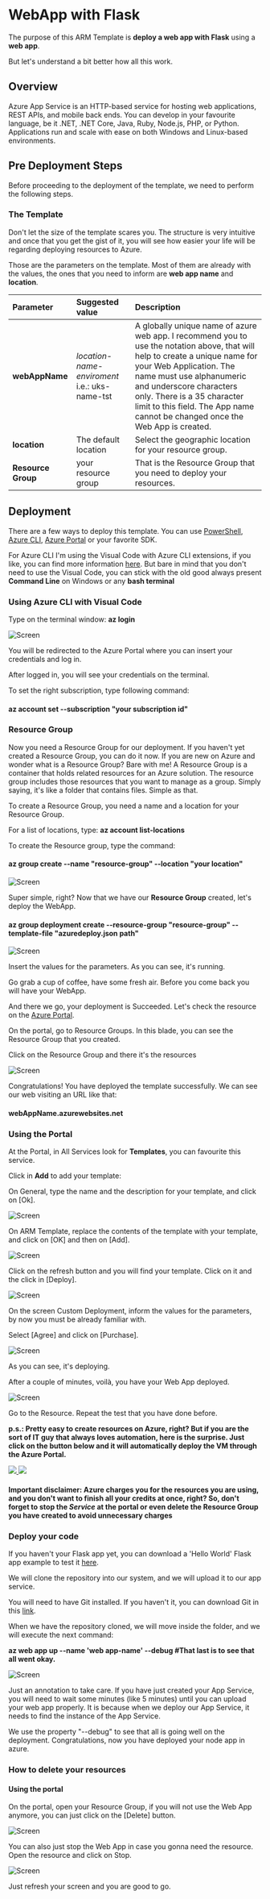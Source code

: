 # WebApp with Flask

The purpose of this ARM Template is **deploy a web app with Flask** using a **web app**.

But let's understand a bit better how all this work.

## Overview

Azure App Service is an HTTP-based service for hosting web applications, REST APIs, and mobile back ends. You can develop in your favourite language, be it .NET, .NET Core, Java, Ruby, Node.js, PHP, or Python. Applications run and scale with ease on both Windows and Linux-based environments.

## Pre Deployment Steps

Before proceeding to the deployment of the template, we need to perform the following steps.

### The Template

Don't let the size of the template scares you. The structure is very intuitive and once that you get the gist of it, you will see how easier your life will be regarding deploying resources to Azure.

Those are the parameters on the template. Most of them are already with the values, the ones that you need to inform are **web app name** and **location**.

Parameter         | Suggested value     | Description
:--------------- |:-------------      |:---------------------
**webAppName** |*location*-*name*-*enviroment* i.e.:  uks-name-tst  | A globally unique name of azure web app. I recommend you to use the notation above, that will help to create a unique name for your Web Application. The name must use alphanumeric and underscore characters only. There is a 35 character limit to this field. The App name cannot be changed once the Web App is created.
**location**| The default location | Select the geographic location for your resource group.
**Resource Group**| your resource group |  That is the Resource Group that you need to deploy your resources.

## Deployment

There are a few ways to deploy this template.
You can use [PowerShell](https://docs.microsoft.com/azure/azure-resource-manager/resource-group-template-deploy), [Azure CLI](https://docs.microsoft.com/azure/azure-resource-manager/resource-group-template-deploy-cli), [Azure Portal](https://docs.microsoft.com/azure/azure-resource-manager/resource-group-template-deploy-portal) or your favorite SDK.

For Azure CLI I'm using the Visual Code with Azure CLI extensions, if you like, you can find more information [here](https://code.visualstudio.com/docs/azure/extensions). But bare in mind that you don't need to use the Visual Code, you can stick with the old good always present **Command Line** on Windows or any **bash terminal**

### Using Azure CLI with Visual Code

Type on the terminal window: **az login**

![Screen](./images/az-log.png)

You will be redirected to the Azure Portal where you can insert your credentials and log in.

After logged in, you will see your credentials on the terminal.

To set the right subscription, type following command:

#### az account set --subscription "your subscription id"

### Resource Group

Now you need a Resource Group for our deployment. If you haven't yet created a Resource Group, you can do it now. If you are new on Azure and wonder what is a Resource Group? Bare with me! A Resource Group is a container that holds related resources for an Azure solution. The resource group includes those resources that you want to manage as a group. Simply saying, it's like a folder that contains files. Simple as that.

To create a Resource Group, you need a name and a location for your Resource Group.

For a list of locations, type: **az account list-locations**

To create the Resource group, type the command:

#### az group create --name "resource-group" --location "your location"

![Screen](./images/az-groupcreate.png)

Super simple, right? Now that we have our **Resource Group** created, let's deploy the WebApp.

#### az group deployment create --resource-group "resource-group" --template-file "azuredeploy.json path"

![Screen](./images/az-group-deploy.png)

Insert the values for the parameters.
As you can see, it's running.

Go grab a cup of coffee, have some fresh air. Before you come back you will have your WebApp.

And there we go, your deployment is Succeeded. Let's check the resource on the [Azure Portal](https://portal.azure.com).

On the portal, go to Resource Groups. In this blade, you can see the Resource Group that you created.

Click on the Resource Group and there it's the resources

![Screen](./images/portal-resource.png)

Congratulations! You have deployed the template successfully. We can see our web visiting an URL like that:

#### webAppName.azurewebsites.net

### Using the Portal

At the Portal, in All Services look for **Templates**, you can favourite this service.

Click in **Add** to add your template:

On General, type the name and the description for your template, and click on [Ok].

![Screen](./images/aztemplate2.png)

On ARM Template, replace the contents of the template with your template, and click on [OK] and then on [Add].

![Screen](./images/aztemplate3.png)

Click on the refresh button and you will find your template. Click on it and the click in [Deploy].

![Screen](./images/azportaldeploy.png)

On the screen Custom Deployment, inform the values for the parameters, by now you must be already familiar with.

Select [Agree] and click on [Purchase].

![Screen](./images/azportaldeploy2.png)

As you can see, it's deploying.

After a couple of minutes, voilà, you have your Web App deployed.

![Screen](./images/azportaldeploy3.png)

Go to the Resource. Repeat the test that you have done before.

**p.s.: Pretty easy to create resources on Azure, right? But if you are the sort of IT guy that always loves automation, here is the surprise. Just click on the button below and it will automatically deploy the VM through the  Azure Portal.**

<a href="https://portal.azure.com/#create/Microsoft.Template/uri/https%3A%2F%2Fraw.githubusercontent.com%2Ffathym-it%2Fazure-quickstart-templates%2Fmaster%2F101-webapp-linux-flask%2Fazuredeploy.json" target="_blank">
    <img src="https://raw.githubusercontent.com/fathym-it/azure-quickstart-templates/master/1-CONTRIBUTION-GUIDE/images/deploytoazure.svg?sanitize=true"/>
</a>
<a href="http://armviz.io/#/?load=https%3A%2F%2Fraw.githubusercontent.com%2Ffathym-it%2Fazure-quickstart-templates%2Fmaster%2F101-webapp-linux-flask%2Fazuredeploy.json" target="_blank">
    <img src="https://raw.githubusercontent.com/fathym-it/azure-quickstart-templates/master/1-CONTRIBUTION-GUIDE/images/visualizebutton.svg?sanitize=true"/>
</a>

#### Important disclaimer: Azure charges you for the resources you are using, and you don't want to finish all your credits at once, right? So, don't forget to stop the ___Service___ at the portal or even delete the Resource Group you have created to avoid unnecessary charges

### Deploy your code

If you haven't your Flask app yet, you can download a 'Hello World' Flask app example to test it [here](https://github.com/Azure-Samples/python-docs-hello-world).

We will clone the repository into our system, and we will upload it to our app service.

You will need to have Git installed. If you haven't it, you can download Git in this [link](https://git-scm.com/).

When we have the repository cloned, we will move inside the folder, and we will execute the next command:

**az web app up --name 'web app-name' --debug #That last is to see that all went okay.**

![Screen](./images/az-webapp-up.png)

Just an annotation to take care. If you have just created your App Service, you will need to wait some minutes (like 5 minutes) until you can upload your web app properly.
It is because when we deploy our App Service, it needs to find the instance of the App Service.

We use the property "--debug" to see that all is going well on the deployment.
Congratulations, now you have deployed your node app in azure.

### How to delete your resources

#### Using the portal

On the portal, open your Resource Group, if you will not use the Web App anymore, you can just click on the [Delete] button.

![Screen](./images/delete-rsc.png)

You can also just stop the Web App in case you gonna need the resource. Open the resource and click on Stop.

![Screen](./images/stop-rsc.png)

Just refresh your screen and you are good to go.
